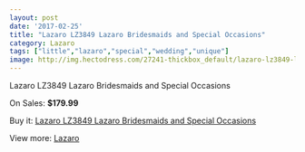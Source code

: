 ```yaml
---
layout: post
date: '2017-02-25'
title: "Lazaro LZ3849 Lazaro Bridesmaids and Special Occasions"
category: Lazaro
tags: ["little","lazaro","special","wedding","unique"]
image: http://img.hectodress.com/27241-thickbox_default/lazaro-lz3849-lazaro-bridesmaids-and-special-occasions.jpg
---
```

Lazaro LZ3849 Lazaro Bridesmaids and Special Occasions

On Sales: **$179.99**
<a href="https://www.hectodress.com/lazaro/12685-lazaro-lz3849-lazaro-bridesmaids-and-special-occasions.html"><amp-img layout="responsive" width="600" height="600" src="//img.hectodress.com/27241-thickbox_default/lazaro-lz3849-lazaro-bridesmaids-and-special-occasions.jpg" alt="Lazaro LZ3849 Lazaro Bridesmaids and Special Occasions 0" /></a>
<a href="https://www.hectodress.com/lazaro/12685-lazaro-lz3849-lazaro-bridesmaids-and-special-occasions.html"><amp-img layout="responsive" width="600" height="600" src="//img.hectodress.com/27242-thickbox_default/lazaro-lz3849-lazaro-bridesmaids-and-special-occasions.jpg" alt="Lazaro LZ3849 Lazaro Bridesmaids and Special Occasions 1" /></a>

Buy it: [Lazaro LZ3849 Lazaro Bridesmaids and Special Occasions](https://www.hectodress.com/lazaro/12685-lazaro-lz3849-lazaro-bridesmaids-and-special-occasions.html "Lazaro LZ3849 Lazaro Bridesmaids and Special Occasions")

View more: [Lazaro](https://www.hectodress.com/194-lazaro "Lazaro")